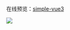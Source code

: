 在线预览：[simple-vue3](https://blog.heyliubo.top/simple-vue3/index.html)

![](https://i.loli.net/2020/07/03/GHrvJe5TlAOMC4K.gif)

<!-- ![](./simple-vue3.png) -->

